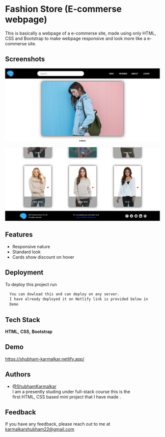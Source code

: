 
# Fashion Store (E-commerse webpage)

This is basically a webpage of a e-commerse site, made using only HTML, CSS and Bootstrap to make webpage responsive and look more like a e-commerse site.


## Screenshots

<kbd>![App Screenshot](https://github.com/Shubham-Karmalkar/First-html-css_Mini_Project/blob/main/first-mini-project/Images/Screenshot%20(748).png)</kbd>  
  
  
<kbd>![App Screenshot](https://github.com/Shubham-Karmalkar/First-html-css_Mini_Project/blob/main/first-mini-project/Images/Screenshot%20(747).png)</kbd>

  
## Features

- Responsive nature
- Standard look
- Cards show discount on hover

  
## Deployment

To deploy this project run

```bash
  You can dowload this and can deploy on any server. 
  I have already deployed it on Netlify link is provided below in
  Demo
```

  
## Tech Stack

**HTML,**
**CSS,**
**Bootstrap**

  
## Demo

https://shubham-karmalkar.netlify.app/



  
## Authors

- [@ShubhamKarmalkar](https://github.com/Shubham-Karmalkar)  
    I am a presently studing under full-stack course this is the  
    first HTML, CSS based mini project that I have made .

  
## Feedback

If you have any feedback, please reach out to me at karmalkarshubham22@gmail.com

  

